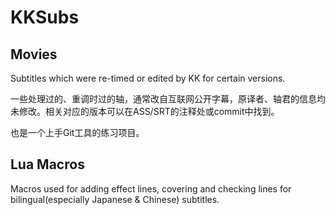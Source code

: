 # KKSubs
## Movies

Subtitles which were re-timed or edited by KK for certain versions.

一些处理过的、重调时过的轴，通常改自互联网公开字幕，原译者、轴君的信息均未修改。相关对应的版本可以在ASS/SRT的注释处或commit中找到。

也是一个上手Git工具的练习项目。



## Lua Macros

Macros used for adding effect lines, covering and checking lines for bilingual(especially Japanese & Chinese) subtitles.
